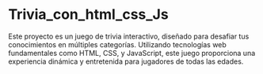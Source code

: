 # Trivia_con_html_css_Js
Este proyecto es un juego de trivia interactivo, diseñado para desafiar tus conocimientos en múltiples categorías. Utilizando tecnologías web fundamentales como HTML, CSS, y JavaScript, este juego proporciona una experiencia dinámica y entretenida para jugadores de todas las edades.

